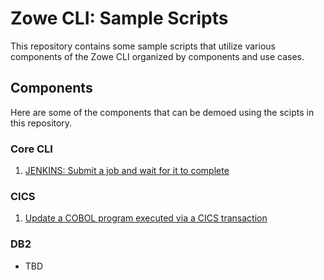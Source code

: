 # Zowe CLI: Sample Scripts

This repository contains some sample scripts that utilize various components of the Zowe CLI organized by components and use cases.

## Components

Here are some of the components that can be demoed using the scipts in this repository.

### Core CLI

1. [JENKINS: Submit a job and wait for it to complete](./Jenkins/Simple%20Pipeline/README.md)

### CICS

1. [Update a COBOL program executed via a CICS transaction](./cics/use-case-1/README.md)

### DB2

- TBD
